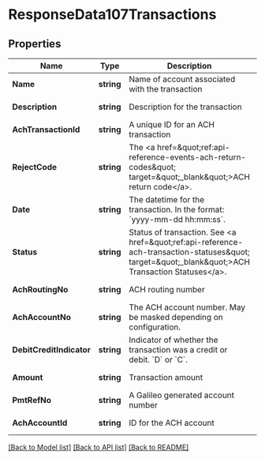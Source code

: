 # ResponseData107Transactions

## Properties
Name | Type | Description | Notes
------------ | ------------- | ------------- | -------------
**Name** | **string** | Name of account associated with the transaction | [default to null]
**Description** | **string** | Description for the transaction | [default to null]
**AchTransactionId** | **string** | A unique ID for an ACH transaction | [default to null]
**RejectCode** | **string** | The &lt;a href&#x3D;\&quot;ref:api-reference-events-ach-return-codes\&quot; target&#x3D;\&quot;_blank\&quot;&gt;ACH return code&lt;/a&gt;. | [default to null]
**Date** | **string** | The datetime for the transaction. In the format: &#x60;yyyy-mm-dd hh:mm:ss&#x60;. | [default to null]
**Status** | **string** | Status of transaction. See &lt;a href&#x3D;\&quot;ref:api-reference-ach-transaction-statuses\&quot; target&#x3D;\&quot;_blank\&quot;&gt;ACH Transaction Statuses&lt;/a&gt;. | [default to null]
**AchRoutingNo** | **string** | ACH routing number | [default to null]
**AchAccountNo** | **string** | The ACH account number. May be masked depending on configuration. | [default to null]
**DebitCreditIndicator** | **string** | Indicator of whether the transaction was a credit or debit. &#x60;D&#x60; or &#x60;C&#x60;. | [default to null]
**Amount** | **string** | Transaction amount | [default to null]
**PmtRefNo** | **string** | A Galileo generated account number | [default to null]
**AchAccountId** | **string** | ID for the ACH account | [default to null]

[[Back to Model list]](../README.md#documentation-for-models) [[Back to API list]](../README.md#documentation-for-api-endpoints) [[Back to README]](../README.md)

